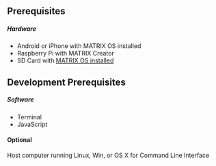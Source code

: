 ## Prerequisites

##### Hardware
* Android or iPhone with MATRIX OS installed
* Raspberry Pi with MATRIX Creator
* SD Card with [MATRIX OS installed](installation.md)

## Development Prerequisites

##### Software
* Terminal
* JavaScript

#### Optional
Host computer running Linux, Win, or OS X for Command Line Interface